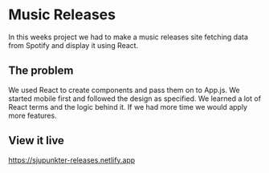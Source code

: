 # Music Releases
In this weeks project we had to make a music releases site fetching data from Spotify and display it using React.

## The problem

We used React to create components and pass them on to App.js. We started mobile first and followed the design as specified. We learned a lot of React terms and the logic behind it. If we had more time we would apply more features.

## View it live

https://sjupunkter-releases.netlify.app

